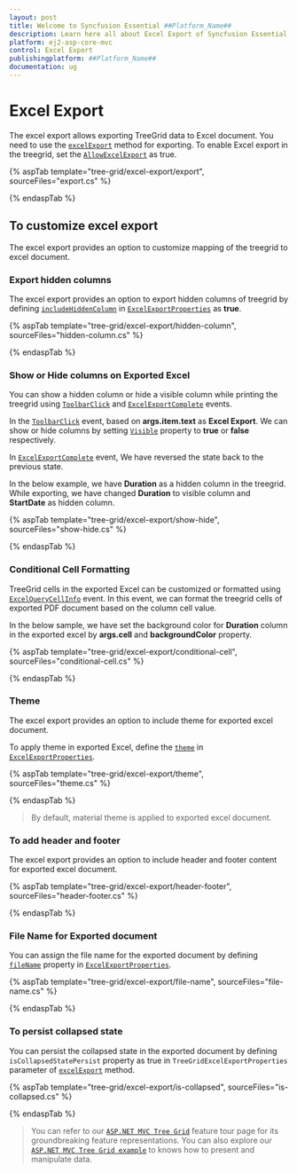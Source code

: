 ```yaml
---
layout: post
title: Welcome to Syncfusion Essential ##Platform_Name##
description: Learn here all about Excel Export of Syncfusion Essential ##Platform_Name## widgets based on HTML5 and jQuery.
platform: ej2-asp-core-mvc
control: Excel Export
publishingplatform: ##Platform_Name##
documentation: ug
---
```



# Excel Export

The excel export allows exporting TreeGrid data to Excel document. You need to use the
 [`excelExport`](https://ej2.syncfusion.com/documentation/api/grid/#excelexport) method for exporting. To enable Excel export in the treegrid, set the [`AllowExcelExport`](https://help.syncfusion.com/cr/cref_files/aspnetcore-js2/Syncfusion.EJ2~Syncfusion.EJ2.TreeGrid.TreeGrid~AllowExcelExport.html) as true.

{% aspTab template="tree-grid/excel-export/export", sourceFiles="export.cs" %}

{% endaspTab %}

## To customize excel export

The excel export provides an option to customize mapping of the treegrid to excel document.

### Export hidden columns

The excel export provides an option to export hidden columns of treegrid by defining [`includeHiddenColumn`](https://ej2.syncfusion.com/documentation/api/grid/excelExportProperties/#includehiddencolumn) in [`ExcelExportProperties`](https://ej2.syncfusion.com/documentation/api/grid/excelExportProperties/#excelexportproperties) as **true**.

{% aspTab template="tree-grid/excel-export/hidden-column", sourceFiles="hidden-column.cs" %}

{% endaspTab %}

### Show or Hide columns on Exported Excel

You can show a hidden column or hide a visible column while printing the treegrid using [`ToolbarClick`](https://help.syncfusion.com/cr/cref_files/aspnetcore-js2/Syncfusion.EJ2~Syncfusion.EJ2.TreeGrid.TreeGrid~ToolbarClick.html) and [`ExcelExportComplete`](https://help.syncfusion.com/cr/cref_files/aspnetcore-js2/Syncfusion.EJ2~Syncfusion.EJ2.TreeGrid.TreeGrid~ExcelExportComplete.html) events.

In the [`ToolbarClick`](https://help.syncfusion.com/cr/cref_files/aspnetcore-js2/Syncfusion.EJ2~Syncfusion.EJ2.TreeGrid.TreeGrid~ToolbarClick.html) event, based on **args.item.text** as **Excel Export**. We can show or hide columns by setting [`Visible`](https://help.syncfusion.com/cr/cref_files/aspnetcore-js2/Syncfusion.EJ2~Syncfusion.EJ2.TreeGrid.TreeGridColumn~Visible.html) property to **true** or **false** respectively.

In [`ExcelExportComplete`](https://help.syncfusion.com/cr/cref_files/aspnetcore-js2/Syncfusion.EJ2~Syncfusion.EJ2.TreeGrid.TreeGrid~ExcelExportComplete.html) event, We have reversed the state back to the previous state.

In the below example, we have **Duration** as a hidden column in the treegrid. While exporting, we have changed **Duration** to visible column and **StartDate** as hidden column.

{% aspTab template="tree-grid/excel-export/show-hide", sourceFiles="show-hide.cs" %}

{% endaspTab %}

### Conditional Cell Formatting

TreeGrid cells in the exported Excel can be customized or formatted using [`ExcelQueryCellInfo`](https://help.syncfusion.com/cr/cref_files/aspnetcore-js2/Syncfusion.EJ2~Syncfusion.EJ2.TreeGrid.TreeGrid~ExcelQueryCellInfo.html) event. In this event, we can format the treegrid cells of exported PDF document based on the column cell value.

In the below sample, we have set the background color for **Duration** column in the exported excel by **args.cell** and **backgroundColor** property.

{% aspTab template="tree-grid/excel-export/conditional-cell", sourceFiles="conditional-cell.cs" %}

{% endaspTab %}

### Theme

The excel export provides an option to include theme for exported excel document.

To apply theme in exported Excel, define the [`theme`](https://ej2.syncfusion.com/documentation/api/grid/excelExportProperties/#theme) in [`ExcelExportProperties`](https://ej2.syncfusion.com/documentation/api/grid/excelExportProperties/#excelexportproperties).

{% aspTab template="tree-grid/excel-export/theme", sourceFiles="theme.cs" %}

{% endaspTab %}

>By default, material theme is applied to exported excel document.

### To add header and footer

The excel export provides an option to include header and footer content for exported excel document.

{% aspTab template="tree-grid/excel-export/header-footer", sourceFiles="header-footer.cs" %}

{% endaspTab %}

### File Name for Exported document

You can assign the file name for the exported document by defining [`fileName`](https://ej2.syncfusion.com/documentation/api/grid/excelExportProperties/#filename) property in [`ExcelExportProperties`](https://ej2.syncfusion.com/documentation/api/grid/excelExportProperties/#excelexportproperties).

{% aspTab template="tree-grid/excel-export/file-name", sourceFiles="file-name.cs" %}

{% endaspTab %}

### To persist collapsed state

You can persist the collapsed state in the exported document by defining `isCollapsedStatePersist` property as true in `TreeGridExcelExportProperties` parameter of [`excelExport`](https://ej2.syncfusion.com/documentation/api/grid/#excelexport) method.

{% aspTab template="tree-grid/excel-export/is-collapsed", sourceFiles="is-collapsed.cs" %}

{% endaspTab %}

> You can refer to our [`ASP.NET MVC Tree Grid`](https://www.syncfusion.com/aspnet-mvc-ui-controls/tree-grid) feature tour page for its groundbreaking feature representations. You can also explore our [`ASP.NET MVC Tree Grid example`](https://ej2.syncfusion.com/aspnetmvc/TreeGrid/Overview#/material) to knows how to present and manipulate data.